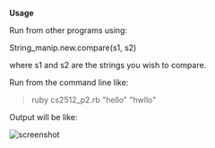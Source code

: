 **Usage**

Run from other programs using:

  String_manip.new.compare(s1, s2)

where s1 and s2 are the strings you wish to compare. 

Run from the command line like:

  > ruby cs2512_p2.rb "hello" "hwllo"

Output will be like:

![screenshot](http://i.imgur.com/nLNc3.png)


